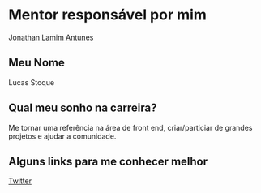# Mentor responsável por mim

[Jonathan Lamim Antunes](/mentores/perfis/jonathan_lamim.md)

## Meu Nome

Lucas Stoque

## Qual meu sonho na carreira?

Me tornar uma referência na área de front end, criar/particiar de grandes projetos e ajudar a comunidade.

## Alguns links para me conhecer melhor

[Twitter](https://twitter.com/ostoque)
